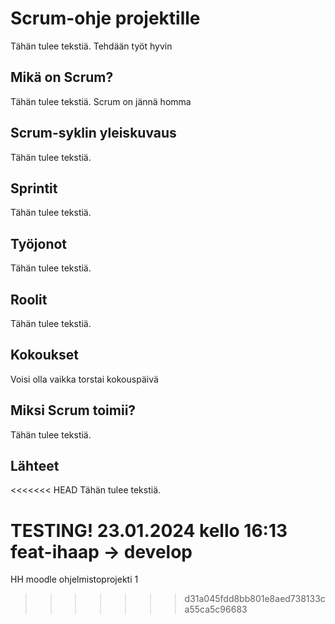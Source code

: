 # Scrum-ohje projektille
Tähän tulee tekstiä.
Tehdään työt hyvin


## Mikä on Scrum?
Tähän tulee tekstiä.
Scrum on jännä homma


## Scrum-syklin yleiskuvaus
Tähän tulee tekstiä.



## Sprintit
Tähän tulee tekstiä.



## Työjonot
Tähän tulee tekstiä.



## Roolit
Tähän tulee tekstiä.



## Kokoukset
Voisi olla vaikka torstai kokouspäivä



## Miksi Scrum toimii?
Tähän tulee tekstiä.



## Lähteet
<<<<<<< HEAD
Tähän tulee tekstiä.

TESTING! 23.01.2024 kello 16:13 feat-ihaap -> develop
=======
HH moodle ohjelmistoprojekti 1
>>>>>>> d31a045fdd8bb801e8aed738133ca55ca5c96683
